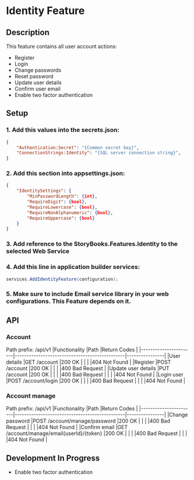 ﻿# Identity Feature

## Description
This feature contains all user account actions:
* Register
* Login
* Change passwords
* Reset password
* Update user details
* Confirm user email
* Enable two factor authentication

## Setup
### 1. Add this values into the secrets.json:
```JSON
{
	"Authentication:Secret": "{Common secret key}",
	"ConnectionStrings:Identity": "{SQL server connection string}",
}
```

### 2. Add this section into appsettings.json:
```JSON
{
	"IdentitySettings": {
		"MinPasswordLength": {int},
		"RequireDigit": {bool},
		"RequireLowercase": {bool},
		"RequireNonAlphanumeric": {bool},
		"RequireUppercase": {bool}
	}
}
```

### 3. Add reference to the StoryBooks.Features.Identity to the selected Web Service


### 4. Add this line in application builder services:
```C#
services.AddIdentityFeature(configuration);
```

### 5. Make sure to include Email service library in your web configurations. This Feature depends on it.

## API

### Account
Path prefix:  /api/v1
|Functionality			|Path											|Return Codes	 |
|-----------------------|-----------------------------------------------|----------------|
|User details			|GET /account									|200 OK			 |
|						|												|404 Not Found	 |
|Register				|POST /account									|200 OK			 |
|						|												|400 Bad Request |
|Update user details	|PUT /account									|200 OK			 |
|						|												|400 Bad Request |
|						|												|404 Not Found	 |
|Login user				|POST /account/login							|200 OK			 |
|						|												|400 Bad Request |
|						|												|404 Not Found	 |

### Account manage
Path prefix:  /api/v1
|Functionality			|Path											|Return Codes	 |
|-----------------------|-----------------------------------------------|----------------|
|Change password		|POST /account/manage/password					|200 OK			 |
|						|												|400 Bad Request |
|						|												|404 Not Found	 |
|Confirm email			|GET /account/manage/email{userId}/{token}		|200 OK			 |
|						|												|400 Bad Request |
|						|												|404 Not Found	 |

## Development In Progress
* Enable two factor authentication
